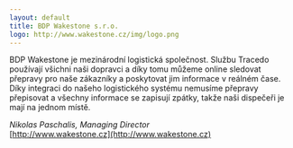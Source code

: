 ```yaml
---
layout: default
title: BDP Wakestone s.r.o.
logo: http://www.wakestone.cz/img/logo.png
---
```


BDP Wakestone je mezinárodní logistická společnost. 
Službu Tracedo používají všichni naši dopravci a díky tomu můžeme online sledovat přepravy pro naše zákazníky a poskytovat jim informace v reálném čase.
Díky integraci do našeho logistického systému nemusíme přepravy přepisovat a všechny informace se zapisují zpátky, takže naši dispečeři je mají na jednom místě.

*Nikolas Paschalis, Managing Director*
<br/>[http://www.wakestone.cz](http://www.wakestone.cz)